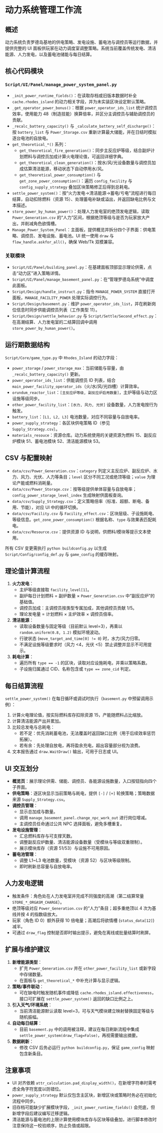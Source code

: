 # 动力系统管理工作流

## 概述

动力系统负责罗德岛基地的供电策略、发电设施、蓄电池与调控员等运行数据，并提供完整的 UI 面板供玩家在动力调度室调整策略。系统当前覆盖传统发电、清洁能源、人力发电，以及蓄电池储能与每日结算。

## 核心代码模块

### `Script/UI/Panel/manage_power_system_panel.py`
- `_init_power_runtime_fields()`：在读取存档或旧版本数据时补全 `cache.rhodes_island` 的动力相关字段，并为未实装区块设定默认策略。
- `_get_operator_power_bonus()`：根据 `power_operator_ids_list` 统计调控员效率，使用能力 48（制造技能）换算倍率，并区分主调控员与辅助调控员的贡献。
- `_recalc_battery_capacity()` 与 `_calculate_battery_self_discharge()`：按 `battery_list` 与 `Power_Storage.csv` 重新计算最大储能，并在日结时模拟逐台电池的自放电。
- `get_theoretical_*()` 系列：
  - `get_theoretical_fire_generation()`：同步主反应炉等级，结合副炉计划燃料与调控员加成计算火电理论值，可返回详细字典。
  - `get_theoretical_clean_generation()`：按水/风/光设备数量与调控员加成估算清洁能源，移动状态下自动停用水/风。
  - `get_theoretical_power_consumption()` 与 `get_zone_power_consumption()`：遍历 `config_facility` 与 `config_supply_strategy` 叠加区块策略修正后得到总耗电。
- `settle_power_system()`：按“火力发电→清洁能源→蓄电/亏电”流程进行每日结算，自动扣除燃料（资源 15）、处理蓄电补缺或溢出，并返回缺电比例与文本描述。
- `store_power_by_human_power()`：处理人力发电室的绝顶发电逻辑，读取 `Power_Generation.csv` 的“人力”区间，根据绝顶等级与是否为玩家放大产出，并削减角色欲情槽。
- `Manage_Power_System_Panel`：主面板，提供概览并拆分四个子界面：供电策略、调控员、发电设施、蓄电池。UI 统一使用 `draw` 与 `flow_handle.askfor_all()`，确保 Web/Tk 双模兼容。

### 关联模块
- `Script/UI/Panel/building_panel.py`：在基建面板顶部显示理论供需，点击“动力区”进入策略详情。
- `Script/UI/Panel/manage_basement_panel.py`：在“管理罗德岛系统”中调度此面板。
- `Script/Design/handle_instruct.py`：指令 `MANAGE_POWER_SYSTEM` 直接打开面板，`MANAGE_FACILITY_POWER` 处理实际调控行为。
- `Script/Design/basement.py`：维护 `power_operator_ids_list`，并在刷新岗位信息时同步供能调控员列表（工作类型 11）。
- `Script/Design/settle_behavior.py` 与 `Script/Settle/Second_effect.py`：在高潮结算、人力发电室的二结算回调中调用 `store_power_by_human_power()`。

## 运行期数据结构

`Script/Core/game_type.py` 中 `Rhodes_Island` 的动力字段：
- `power_storage` / `power_storage_max`：当前储能与容量，由 `_recalc_battery_capacity()` 更新。
- `power_operator_ids_list`：供能调控员 ID 列表，结合 `main_power_facility_operator_ids`（火/水/风/光四槽）计算效率。
- `orundum_reactor_list`：`[主反应炉等级, 副反应炉启用数量]`，主炉等级与动力区设施等级同步。
- `other_power_facility_list`：`[水力, 风力, 光伏]` 设备数量，人力发电按行为触发。
- `battery_list`：`[L1, L2, L3]` 电池数量，对应不同容量与自放电率。
- `power_supply_strategy`：各区块供电策略 ID（参见 `Supply_Strategy.csv`）。
- `materials_resouce`：资源仓库。动力系统使用的关键资源为燃料 15、副反应炉模块 51、蓄电池模块 52、清洁能源模块 53。

## CSV 与配置映射

- `data/csv/Power_Generation.csv`：`category` 列定义主反应炉、副反应炉、水力、风力、光伏、人力等条目；`level` 区分不同工况或绝顶等级；`value` 为理论产能或燃料消耗量。
- `data/csv/Power_Storage.csv`：按等级提供单体容量与自放电率；`config_power_storage_level_index` 生成映射供面板查询。
- `data/csv/Supply_Strategy.csv`：定义策略倍率（标准、超额、断电、备用、节能），对应 UI 中的循环切换。
- `data/csv/Facility.csv` 与 `Facility_effect.csv`：区块层级、子设施耗电、等级信息。`get_zone_power_consumption()` 根据名称、`type` 与效果表匹配耗电。
- `data/csv/Resource.csv`：提供资源 ID 与说明，供燃料/模块等提示文本使用。

所有 CSV 变更需执行 `python buildconfig.py` 以生成 `Script/Config/config_def.py` 与 `game_config` 的缓存映射。

## 理论值计算流程

1. **火力发电**：
   - 主炉等级直接取 `facility_level[1]`。
   - 副炉每日计划燃料 = 副炉数量 × `Power_Generation.csv` 中“副反应炉”的基础值。
   - 调控员加成：主调控员按类型专属加成，其他调控员贡献 1/5。
   - 理论发电量 = 计划燃料 × 主炉效率 × 调控员倍率。
2. **清洁能源**：
   - 读取设备数量与固定等级（目前默认 level=3），再乘以 `random.uniform(0.8, 1.2)` 模拟环境波动。
   - 行驶状态 (`move_target_and_time[0] != 0`) 时，水力/风力归零。
   - 不满足设施等级要求时（风力 <4，光伏 <5）禁止调整并显示不可用提示。
3. **耗电计算**：
   - 遍历所有 `type == -1` 的区块，读取对应设施耗电，并乘以策略系数。
   - 子设施归属通过 CID、名称包含或 `type == zone_cid` 判定。

## 每日结算流程

`settle_power_system()` 在每日循环或调试时执行（`basement.py` 中预留调用示例）：
1. 计算火电理论值，按实际燃料库存扣除资源 15，产能随燃料占比缩放。
2. 计算清洁能源产出并累加。
3. 比较总发电与总耗电：
   - 若不足：优先消耗蓄电池，无法覆盖时返回缺口比例（用于后续效率惩罚拓展）。
   - 若有余：先处理自放电，再将盈余充电，超出容量部分视为浪费。
4. 文本报告通过 `draw.WaitDraw()` 输出，可用于日志或 UI。

## UI 交互划分

- **概览页**：展示理论供需、储能、调控员、各能源设施数量，入口按钮指向四个子界面。
- **供电策略**：逐区块显示当前策略与耗电，提供 `[-]` / `[+]` 轮换策略；策略数据来源 `Supply_Strategy.csv`。
- **调控员管理**：
  - 显示总加成与数量。
  - 调用 `manage_basement_panel.change_npc_work_out` 进行岗位增减。
  - 主调控员任命通过公共 NPC 选择面板，避免多槽重复。
- **发电设施管理**：
  - 汇总燃料库存与可支撑天数。
  - 调整副反应炉数量、清洁能源设备数量（受模块与等级双重限制）。
  - 展示模块库存（资源 51/53）与设施不可用原因。
- **蓄电池管理**：
  - 调整 L1~L3 电池数量，受模块（资源 52）与区块等级限制。
  - 即时刷新总容量与自放电率。

## 人力发电逻辑

- 触发条件：角色处在人力发电室并完成不同强度的高潮（第二结算常量 `STORE_*_ORGASM_CHARGE`）。
- 绝顶等级对应 `Power_Generation.csv` 的“人力”条目；超多重绝顶以 4 次为基线并按 4 的指数级放大。
- 玩家（角色 ID 0）额外获得 10 倍电量；高潮后将欲情槽 (`status_data[12]`) 减半。
- 可通过 `draw_flag` 控制是否即时输出提示，避免在离线或批量结算时刷屏。

## 扩展与维护建议

1. **新增能源类型**：
   - 扩充 `Power_Generation.csv` 并在 `other_power_facility_list` 或新字段中存储数量。
   - 在面板与 `get_theoretical_*` 中补充计算与显示逻辑。
2. **策略/事件联动**：
   - 可在缺电时触发随机事件或降低 `cache.rhodes_island.effectiveness`，接口可扩展在 `settle_power_system()` 返回的缺口比例之上。
3. **引入天气/环境系统**：
   - 当前清洁能源默认读取 level=3，可与天气模块建立映射替换固定等级与随机振幅。
4. **自动每日结算**：
   - 目前 `basement.py` 中的调用被注释，建议在每日刷新流程中集成 `settle_power_system(draw_flag=False)`，再视需要输出摘要。
5. **数据刷新**：
   - 修改 CSV 后务必运行 `python buildconfig.py`，保证 `game_config` 映射包含新条目。

## 注意事项

- UI 对齐依赖 `attr_calculation.pad_display_width()`，在新增字符串时需考虑全角字符宽度以防错位。
- `power_supply_strategy` 默认仅包含主区块，新增区块或策略时务必在初始化流程中同步。
- 旧存档可能缺少扩展模块字段，`_init_power_runtime_fields()` 会兜底，但新增字段后建议编写迁移逻辑。
- 清洁能源与蓄电池的上限计算使用模块库存与区块等级叠加，进行脚本修改时注意保持这一校验顺序，防止负值或超限。